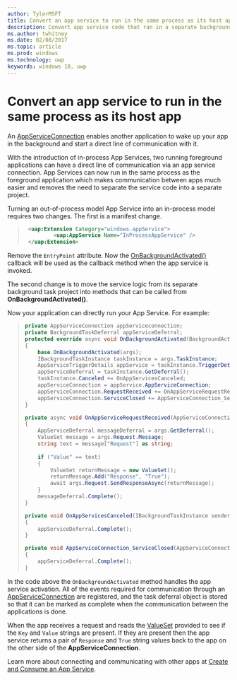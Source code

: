 ---author: TylerMSFTtitle: Convert an app service to run in the same process as its host appdescription: Convert app service code that ran in a separate background process into code that runs inside the same process as your app service provider.ms.author: twhitneyms.date: 02/08/2017ms.topic: articlems.prod: windowsms.technology: uwpkeywords: windows 10, uwp---# Convert an app service to run in the same process as its host appAn [AppServiceConnection](https://msdn.microsoft.com/library/windows/apps/windows.applicationmodel.appservice.appserviceconnection.aspx) enables another application to wake up your app in the background and start a direct line of communication with it.With the introduction of in-process App Services, two running foreground applications can have a direct line of communication via an app service connection. App Services can now run in the same process as the foreground application which makes communication between apps much easier and removes the need to separate the service code into a separate project.Turning an out-of-process model App Service into an in-process model requires two changes. The first is a manifest change.> ```xml>  <uap:Extension Category="windows.appService">>          <uap:AppService Name="InProcessAppService" />>  </uap:Extension>> ```Remove the `EntryPoint` attribute. Now the  [OnBackgroundActivated()](https://msdn.microsoft.com/library/windows/apps/windows.ui.xaml.application.onbackgroundactivated.aspx) callback will be used as the callback method when the app service is invoked.The second change is to move the service logic from its separate background task project into methods that can be called from **OnBackgroundActivated()**.Now your application can directly run your App Service.  For example:> ``` cs> private AppServiceConnection appServiceconnection;> private BackgroundTaskDeferral appServiceDeferral;> protected override async void OnBackgroundActivated(BackgroundActivatedEventArgs args)> {>     base.OnBackgroundActivated(args);>     IBackgroundTaskInstance taskInstance = args.TaskInstance;>     AppServiceTriggerDetails appService = taskInstance.TriggerDetails as AppServiceTriggerDetails;>     appServiceDeferral = taskInstance.GetDeferral();>     taskInstance.Canceled += OnAppServicesCanceled;>     appServiceConnection = appService.AppServiceConnection;>     appServiceConnection.RequestReceived += OnAppServiceRequestReceived;>     appServiceConnection.ServiceClosed += AppServiceConnection_ServiceClosed;> }>> private async void OnAppServiceRequestReceived(AppServiceConnection sender, AppServiceRequestReceivedEventArgs args)> {>     AppServiceDeferral messageDeferral = args.GetDeferral();>     ValueSet message = args.Request.Message;>     string text = message["Request"] as string;>              >     if ("Value" == text)>     {>         ValueSet returnMessage = new ValueSet();>         returnMessage.Add("Response", "True");>         await args.Request.SendResponseAsync(returnMessage);>     }>     messageDeferral.Complete();> }>> private void OnAppServicesCanceled(IBackgroundTaskInstance sender, BackgroundTaskCancellationReason reason)> {>     appServiceDeferral.Complete();> }>> private void AppServiceConnection_ServiceClosed(AppServiceConnection sender, AppServiceClosedEventArgs args)> {>     appServiceDeferral.Complete();> }> ```In the code above the `OnBackgroundActivated` method handles the app service activation. All of the events required for communication through an [AppServiceConnection](https://msdn.microsoft.com/library/windows/apps/windows.applicationmodel.appservice.appserviceconnection.aspx) are registered, and the task deferral object is stored so that it can be marked as complete when the communication between the applications is done.When the app receives a request and reads the [ValueSet](https://msdn.microsoft.com/library/windows/apps/windows.foundation.collections.valueset.aspx) provided to see if the `Key` and `Value` strings are present. If they are present then the app service returns a pair of `Response` and `True` string values back to the app on the other side of the **AppServiceConnection**.Learn more about connecting and communicating with other apps at [Create and Consume an App Service](https://msdn.microsoft.com/windows/uwp/launch-resume/how-to-create-and-consume-an-app-service?f=255&MSPPError=-2147217396).